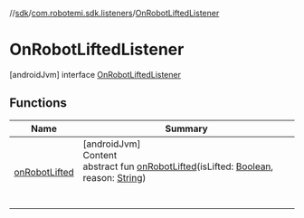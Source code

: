 //[sdk](../../../index.md)/[com.robotemi.sdk.listeners](../index.md)/[OnRobotLiftedListener](index.md)



# OnRobotLiftedListener  
 [androidJvm] interface [OnRobotLiftedListener](index.md)   


## Functions  
  
|  Name |  Summary | 
|---|---|
| <a name="com.robotemi.sdk.listeners/OnRobotLiftedListener/onRobotLifted/#kotlin.Boolean#kotlin.String/PointingToDeclaration/"></a>[onRobotLifted](on-robot-lifted.md)| <a name="com.robotemi.sdk.listeners/OnRobotLiftedListener/onRobotLifted/#kotlin.Boolean#kotlin.String/PointingToDeclaration/"></a>[androidJvm]  <br>Content  <br>abstract fun [onRobotLifted](on-robot-lifted.md)(isLifted: [Boolean](https://kotlinlang.org/api/latest/jvm/stdlib/kotlin/-boolean/index.html), reason: [String](https://kotlinlang.org/api/latest/jvm/stdlib/kotlin/-string/index.html))  <br><br><br>|


